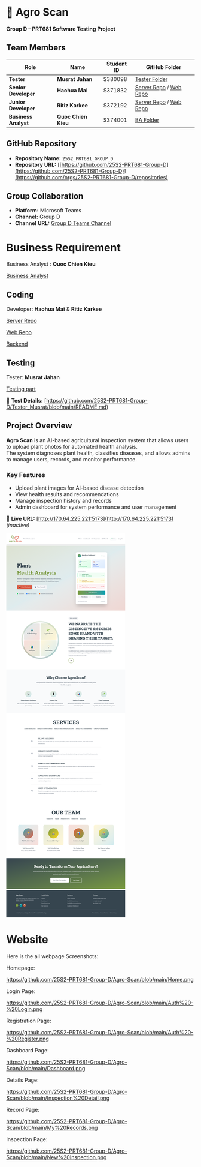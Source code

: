 # 🌿 Agro Scan  
**Group D – PRT681 Software Testing Project**

##  Team Members

| Role | Name | Student ID | GitHub Folder |
|------|------|-------------|----------------|
|  **Tester** | **Musrat Jahan** | S380098 | [Tester Folder](https://github.com/25S2-PRT681-Group-D/Tester_Musrat) |
|  **Senior Developer** | **Haohua Mai** |  S371832 | [Server Repo](https://github.com/25S2-PRT681-Group-D/server) / [Web Repo](https://github.com/25S2-PRT681-Group-D/web) |
|  **Junior Developer** | **Ritiz Karkee** | S372192 | [Server Repo](https://github.com/25S2-PRT681-Group-D/server) / [Web Repo](https://github.com/25S2-PRT681-Group-D/web) |
|  **Business Analyst** | **Quoc Chien Kieu** | S374001 | [BA Folder](https://github.com/25S2-PRT681-Group-D/business_analyst) |


##  GitHub Repository

- **Repository Name:** `25S2_PRT681_GROUP_D`  
- **Repository URL:** [[https://github.com/25S2-PRT681-Group-D](https://github.com/25S2-PRT681-Group-D)](https://github.com/orgs/25S2-PRT681-Group-D/repositories)

##  Group Collaboration

- **Platform:** Microsoft Teams  
- **Channel:** Group D  
- **Channel URL:** [Group D Teams Channel](https://teams.microsoft.com/l/channel/19%3Af3727d1405ce40a8bab190d9c155236e%40thread.tacv2/Group-D?groupId=4ccfbc39-217a-4425-80bd-cb87296d1d50&tenantId=9f248767-8e1a-42f3-836f-c092ab95ff70)

# Business Requirement
Business Analyst : **Quoc Chien Kieu**

[Business Analyst](https://github.com/25S2-PRT681-Group-D/business_analyst)

## Coding 
Developer: **Haohua Mai** & **Ritiz Karkee**

[Server Repo](https://github.com/25S2-PRT681-Group-D/server) 

[Web Repo](https://github.com/25S2-PRT681-Group-D/web)

[Backend](https://github.com/25S2-PRT681-Group-D/backend)


## Testing
Tester: **Musrat Jahan**

[Testing part](https://github.com/25S2-PRT681-Group-D/Tester_Musrat)

🔗 **Test Details:** [https://github.com/25S2-PRT681-Group-D/Tester_Musrat/blob/main/README.md)


##  Project Overview

**Agro Scan** is an AI-based agricultural inspection system that allows users to upload plant photos for automated health analysis.  
The system diagnoses plant health, classifies diseases, and allows admins to manage users, records, and monitor performance.

###  Key Features
- Upload plant images for AI-based disease detection  
- View health results and recommendations  
- Manage inspection history and records  
- Admin dashboard for system performance and user management  

🔗 **Live URL:** [http://170.64.225.221:5173](http://170.64.225.221:5173) *(inactive)*  

![Agro Scan Homepage](https://github.com/25S2-PRT681-Group-D/Agro-Scan/blob/main/Home.png)


# Website 
Here is the all webpage Screenshots:

Homepage:

https://github.com/25S2-PRT681-Group-D/Agro-Scan/blob/main/Home.png

Login Page:

https://github.com/25S2-PRT681-Group-D/Agro-Scan/blob/main/Auth%20-%20Login.png

Registration Page:

https://github.com/25S2-PRT681-Group-D/Agro-Scan/blob/main/Auth%20-%20Register.png

Dashboard Page:

https://github.com/25S2-PRT681-Group-D/Agro-Scan/blob/main/Dashboard.png

Details Page:

https://github.com/25S2-PRT681-Group-D/Agro-Scan/blob/main/Inspection%20Detail.png

Record Page:

https://github.com/25S2-PRT681-Group-D/Agro-Scan/blob/main/My%20Records.png

Inspection Page:

https://github.com/25S2-PRT681-Group-D/Agro-Scan/blob/main/New%20Inspection.png


